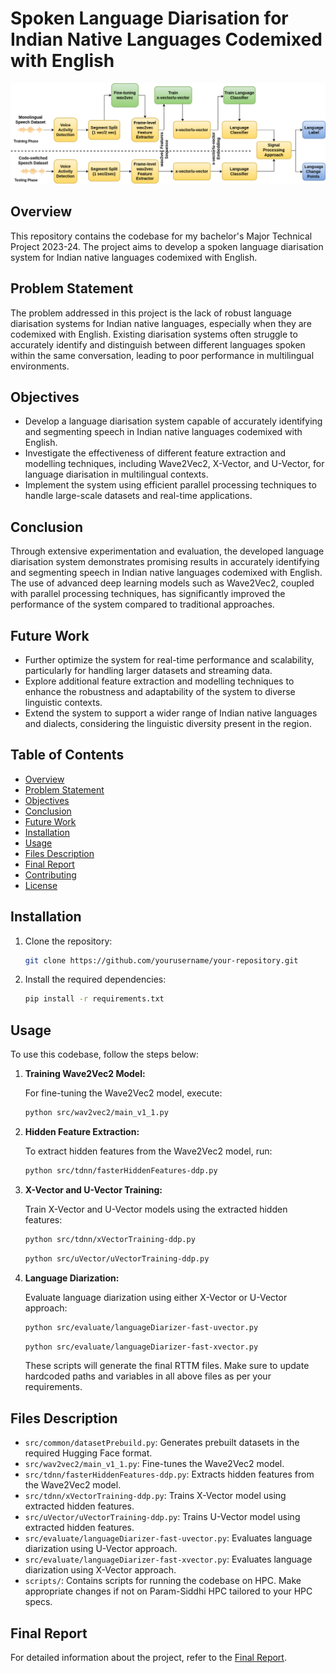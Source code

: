 # Spoken Language Diarisation for Indian Native Languages Codemixed with English

![Project Image](LD_with_wav2vec.png)

## Overview

This repository contains the codebase for my bachelor's Major Technical Project 2023-24. The project aims to develop a spoken language diarisation system for Indian native languages codemixed with English.

## Problem Statement

The problem addressed in this project is the lack of robust language diarisation systems for Indian native languages, especially when they are codemixed with English. Existing diarisation systems often struggle to accurately identify and distinguish between different languages spoken within the same conversation, leading to poor performance in multilingual environments.

## Objectives

- Develop a language diarisation system capable of accurately identifying and segmenting speech in Indian native languages codemixed with English.
- Investigate the effectiveness of different feature extraction and modelling techniques, including Wave2Vec2, X-Vector, and U-Vector, for language diarisation in multilingual contexts.
- Implement the system using efficient parallel processing techniques to handle large-scale datasets and real-time applications.

## Conclusion

Through extensive experimentation and evaluation, the developed language diarisation system demonstrates promising results in accurately identifying and segmenting speech in Indian native languages codemixed with English. The use of advanced deep learning models such as Wave2Vec2, coupled with parallel processing techniques, has significantly improved the performance of the system compared to traditional approaches.

## Future Work

- Further optimize the system for real-time performance and scalability, particularly for handling larger datasets and streaming data.
- Explore additional feature extraction and modelling techniques to enhance the robustness and adaptability of the system to diverse linguistic contexts.
- Extend the system to support a wider range of Indian native languages and dialects, considering the linguistic diversity present in the region.

## Table of Contents

- [Overview](#overview)
- [Problem Statement](#problem-statement)
- [Objectives](#objectives)
- [Conclusion](#conclusion)
- [Future Work](#future-work)
- [Installation](#installation)
- [Usage](#usage)
- [Files Description](#files-description)
- [Final Report](#final-report)
- [Contributing](#contributing)
- [License](#license)

## Installation

1. Clone the repository:

   ```bash
   git clone https://github.com/yourusername/your-repository.git
   ```

2. Install the required dependencies:

   ```bash
   pip install -r requirements.txt
   ```

## Usage

To use this codebase, follow the steps below:

1. **Training Wave2Vec2 Model:**

   For fine-tuning the Wave2Vec2 model, execute:

   ```bash
   python src/wav2vec2/main_v1_1.py
   ```

2. **Hidden Feature Extraction:**

   To extract hidden features from the Wave2Vec2 model, run:

   ```bash
   python src/tdnn/fasterHiddenFeatures-ddp.py
   ```

3. **X-Vector and U-Vector Training:**

   Train X-Vector and U-Vector models using the extracted hidden features:

   ```bash
   python src/tdnn/xVectorTraining-ddp.py
   ```

   ```bash
   python src/uVector/uVectorTraining-ddp.py
   ```

4. **Language Diarization:**

   Evaluate language diarization using either X-Vector or U-Vector approach:

   ```bash
   python src/evaluate/languageDiarizer-fast-uvector.py
   ```

   ```bash
   python src/evaluate/languageDiarizer-fast-xvector.py
   ```

   These scripts will generate the final RTTM files. Make sure to update hardcoded paths and variables in all above files as per your requirements.

## Files Description

- `src/common/datasetPrebuild.py`: Generates prebuilt datasets in the required Hugging Face format.
- `src/wav2vec2/main_v1_1.py`: Fine-tunes the Wave2Vec2 model.
- `src/tdnn/fasterHiddenFeatures-ddp.py`: Extracts hidden features from the Wave2Vec2 model.
- `src/tdnn/xVectorTraining-ddp.py`: Trains X-Vector model using extracted hidden features.
- `src/uVector/uVectorTraining-ddp.py`: Trains U-Vector model using extracted hidden features.
- `src/evaluate/languageDiarizer-fast-uvector.py`: Evaluates language diarization using U-Vector approach.
- `src/evaluate/languageDiarizer-fast-xvector.py`: Evaluates language diarization using X-Vector approach.
- `scripts/`: Contains scripts for running the codebase on HPC. Make appropriate changes if not on Param-Siddhi HPC tailored to your HPC specs.

## Final Report

For detailed information about the project, refer to the [Final Report](MTP2_Report.pdf).
